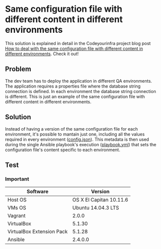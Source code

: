 # Same configuration file with different content in different environments

This solution is explained in detail in the Codeyourinfra project blog post [How to deal with the same configuration file with different content in different environments](http://codeyourinfra.today/how-to-deal-with-the-same-configuration-file-with-different-content-in-different-environments). Check it out!

## Problem

The dev team has to deploy the application in different QA environments. The application requires a properties file where the database string connection is defined. In each environment the database string connection is different. This is just an example of the same configuration file with different content in different environments.

## Solution

Instead of having a version of the same configuration file for each environment, it's possible to mantain just one, including all the values required in every environment ([config.json](https://github.com/esign-consulting/codeyourinfra/blob/master/same_cfgfile_diff_content/config.json)). This metadata is then used during the single Ansible playbook's execution ([playbook.yml](https://github.com/esign-consulting/codeyourinfra/blob/master/same_cfgfile_diff_content/playbook.yml)) that sets the configuration file's content specific to each environment. 

## Test


### Important


Software | Version
--- | -----
Host OS | OS X El Capitan 10.11.6
VMs OS | Ubuntu 14.04.3 LTS
Vagrant | 2.0.0
VirtualBox | 5.1.30
VirtualBox Extension Pack | 5.1.28
Ansible | 2.4.0.0
